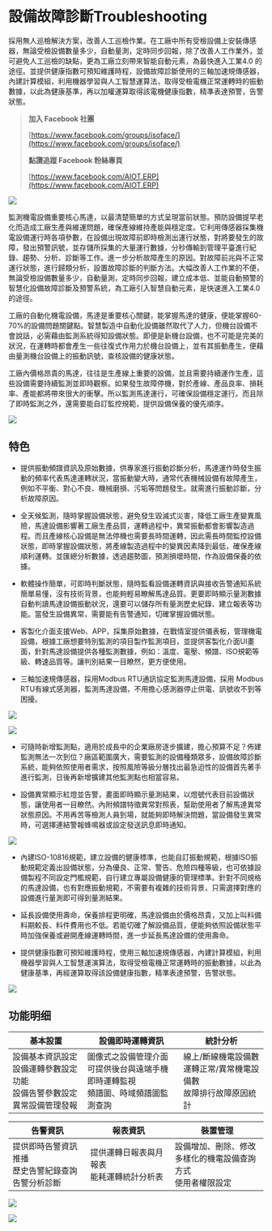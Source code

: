 # 設備故障診斷Troubleshooting
採用無人巡檢解決方案，改善人工巡檢作業。在工廠中所有受檢設備上安裝傳感器，無論受檢設備數量多少，自動量測，定時同步回報，除了改善人工作業外，並可避免人工巡檢的缺點，更為工廠立刻帶來智能自動元素，為最快進入工業4.0 的途徑。並提供健康指數可預知維護時程，設備故障診斷使用的三軸加速規傳感器，內建計算模組，利用機器學習與人工智慧運算法，取得受檢電機正常運轉時的振動數據，以此為健康基準，再以加權運算取得該電機健康指數，精準表達預警，告警狀態。

> **加入 Facebook 社團**
>
> [https://www.facebook.com/groups/isoface/](https://www.facebook.com/groups/isoface/)
> 
> **點讚追蹤 Facebook 粉絲專頁**
> 
> [https://www.facebook.com/AIOT.ERP](https://www.facebook.com/AIOT.ERP)

![](images/fa_09.png)

監測機電設備重要核心馬達，以最清楚簡單的方式呈現當前狀態。預防設備提早老化而造成工廠生產與維運問題，確保產線維持產能與穩定度。它利用傳感器採集機電設備運行時各項參數，在設備出現故障前即時檢測出運行狀態，對將要發生的故障，發出預警訊號，並存儲所採集的大量運行數據，分秒傳輸到管理平臺進行紀錄、趨勢、分析、診斷等工作。進一步分析故障產生的原因。對故障前兆與不正常運行狀態，進行歸類分析，設置故障診斷的判斷方法。大幅改善人工作業的不便，無論受檢設備數量多少，自動量測，定時同步回報，建立成本低、並能自動預警的智慧化設備故障診斷及預警系統，為工廠引入智慧自動元素，是快速進入工業4.0 的途徑。

工廠的自動化機電設備，馬達是重要核心關鍵，能掌握馬達的健康，便能掌握60-70%的設備問題關鍵點。智慧製造中自動化設備雖然取代了人力，但機台設備不會說話，必需藉由監測系統得知設備狀態。即便是新機台設備，也不可能是完美的狀況，在運轉時都會產生一些往復式作用力於機台設備上，並有其振動產生，便藉由量測機台設備上的振動訊號，查核設備的健康狀態。

工廠內價格昂貴的馬達，往往是生產線上重要的設備，並且需要持續運作生產，這些設備需要持續監測並即時觀察。如果發生故障停機，對於產線、產品良率、損耗率、產能都將帶來很大的衝擊。所以監測馬達運行，可確保設備穩定運行。而且除了即時監測之外，還需要能自訂監控規範，提供設備保養的優先順序。

![](images/fa_07.png)

## 特色

* 提供振動頻譜資訊及原始數據，供專家進行振動診斷分析，馬達運作時發生振動的頻率代表馬達運轉狀況，當振動變大時，通常代表機械設備有故障產生，例如不平衡、對心不良、機械磨損、污垢等問題發生。就需進行振動診斷，分析故障原因。

* 全天候監測，隨時掌握設備狀態，避免發生毀滅式災害，降低工廠生產變異風險，馬達設備影響著工廠生產品質，運轉過程中，異常振動都會影響製造過程。而且產線核心設備是無法停機也需要長時間運轉，因此需長時間監控設備狀態，即時掌握設備狀態，將產線製造過程中的變異因素降到最低，確保產線順利運轉。並匯總分析數據，透過趨勢圖，預測損壞時間，作為設備保養的依據。

* 軟體操作簡單，可即時判斷狀態，隨時監看設備運轉資訊與接收告警通知系統簡單易懂，沒有技術背景，也能夠輕易瞭解馬達品質。更要即時顯示量測數據自動判讀馬達設備振動狀況，還要可以儲存所有量測歷史紀錄、建立報表等功能。當發生設備異常，需要能有告警通知，切確掌握設備狀態。

* 客製化介面支援Web、APP，採集原始數據，在戰情室提供儀表板，管理機電設備，根據工廠想要特別監測的項目製作監測項目，並提供客製化介面UI畫面，針對馬達設備提供各種監測數據，例如：溫度、電壓、頻譜、ISO規範等級、轉速品質等。讓判別結果一目瞭然，更方便使用。

* 三軸加速規傳感器，採用Modbus RTU通訊協定監測馬達設備，採用 Modbus RTU有線式感測器，監測馬達設備，不用擔心感測器停止供電、訊號收不到等困擾。

![](images/fa_01.jpg)

![](images/fa_08.jpg)

* 可隨時新增監測點，適用於成長中的企業廠房逐步擴建，擔心預算不足？佈建監測無法一次到位？廠區範圍廣大，需要監測的設備種類眾多，設備故障診斷系統，能夠依照使用者需求，按照風險等級分層找出最急迫性的設備首先著手進行監測，日後再新增擴建其他監測點也相當容易。
 
* 設備異常顯示紅燈並告警，畫面即時顯示量測結果，以燈號代表目前設備狀態，讓使用者一目瞭然。內附頻譜特徵異常對照表，幫助使用者了解馬達異常狀態原因。不用再苦等檢測人員到場，就能夠即時解決問題，當設備發生異常時，可選擇連結警報蜂鳴器或設定發送訊息即時通知。

![](images/fa_02.jpg)

* 內建ISO-10816規範，建立設備的健康標準，也能自訂振動規範，根據ISO振動規範定義出設備狀態，分為優良、正常、警告、危險四種等級，也可依據設備製程不同設定門檻規範，自行建立專屬設備健康的管理標準。針對不同規格的馬達設備，也有對應振動規範，不需要有複雜的技術背景，只需選擇對應的設備進行量測即可得到量測結果。

* 延長設備使用壽命，保養排程更明確，馬達設備由於價格昂貴，又加上叫料備料期較長、料件費用也不低。若能切確了解設備品質，便能夠依照設備狀態平時加強保養或避開產線運轉時間，進一步延長馬達設備的使用壽命。

* 提供健康指數可預知維護時程，使用三軸加速規傳感器，內建計算模組，利用機器學習與人工智慧運演算法，取得受檢電機正常運轉時的振動數據，以此為健康基準，再經運算取得該設備健康指數，精準表達預警，告警狀態。

![](images/fa_03.jpg)

## 功能明细

|基本設置| 設備即時運轉資訊|統計分析|
|---|---|---|
|設備基本資訊設定<br />設備運轉參數設定功能<br />設備告警參數設定<br />異常設備管理發報|圖像式之設備管理介面<br />可提供後台與遠端手機<br />即時運轉監視<br />頻譜圖、時域頻譜圖監測查詢|線上/斷線機電設備數<br />運轉正常/異常機電設備數<br />故障排行故障原因統計|

|告警資訊|報表資訊|裝置管理|
|---|---|---|
|提供即時告警資訊推播<br />歷史告警紀錄查詢<br />告警分析診斷|提供運轉日報表與月報表<br />能耗運轉統計分析表|設備增加、刪除、修改<br />多樣化的機電設備查詢方式<br />使用者權限設定|

![](images/fa_04.jpg)

![](images/fa_05.png)